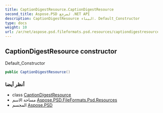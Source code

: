 ```yaml
---
title: CaptionDigestResource.CaptionDigestResource
second_title: Aspose.PSD لمرجع .NET API
description: CaptionDigestResource البناء. Default_Constructor
type: docs
weight: 10
url: /ar/net/aspose.psd.fileformats.psd.resources/captiondigestresource/captiondigestresource/
---
```

## CaptionDigestResource constructor

Default_Constructor

```csharp
public CaptionDigestResource()
```

### أنظر أيضا

* class [CaptionDigestResource](../)
* مساحة الاسم [Aspose.PSD.FileFormats.Psd.Resources](../../captiondigestresource/)
* المجسم [Aspose.PSD](../../../)


